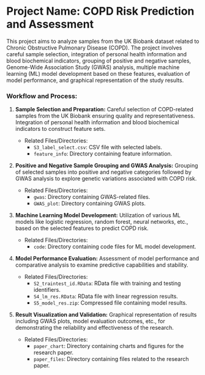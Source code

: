 # Project Name: COPD Risk Prediction and Assessment

This project aims to analyze samples from the UK Biobank dataset related to Chronic Obstructive Pulmonary Disease (COPD). The project involves careful sample selection, integration of personal health information and blood biochemical indicators, grouping of positive and negative samples, Genome-Wide Association Study (GWAS) analysis, multiple machine learning (ML) model development based on these features, evaluation of model performance, and graphical representation of the study results.


### Workflow and Process:

1. **Sample Selection and Preparation:**
   Careful selection of COPD-related samples from the UK Biobank ensuring quality and representativeness. Integration of personal health information and blood biochemical indicators to construct feature sets.
   - Related Files/Directories: 
     - `S3_label_select.csv`: CSV file with selected labels.
     - `feature_info`: Directory containing feature information.

2. **Positive and Negative Sample Grouping and GWAS Analysis:**
   Grouping of selected samples into positive and negative categories followed by GWAS analysis to explore genetic variations associated with COPD risk.
   - Related Files/Directories: 
     - `gwas`: Directory containing GWAS-related files.
     - `GWAS_plot`: Directory containing GWAS plots.

3. **Machine Learning Model Development:**
   Utilization of various ML models like logistic regression, random forest, neural networks, etc., based on the selected features to predict COPD risk.
   - Related Files/Directories: 
     - `code`: Directory containing code files for ML model development.

4. **Model Performance Evaluation:**
   Assessment of model performance and comparative analysis to examine predictive capabilities and stability.
   - Related Files/Directories: 
     - `S2_traintest_id.RData`: RData file with training and testing identifiers.
     - `S4_lm_res.RData`: RData file with linear regression results.
     - `S5_model_res.zip`: Compressed file containing model results.

5. **Result Visualization and Validation:**
   Graphical representation of results including GWAS plots, model evaluation outcomes, etc., for demonstrating the reliability and effectiveness of the research.
   - Related Files/Directories: 
     - `paper_chart`: Directory containing charts and figures for the research paper.
     - `paper_files`: Directory containing files related to the research paper.


